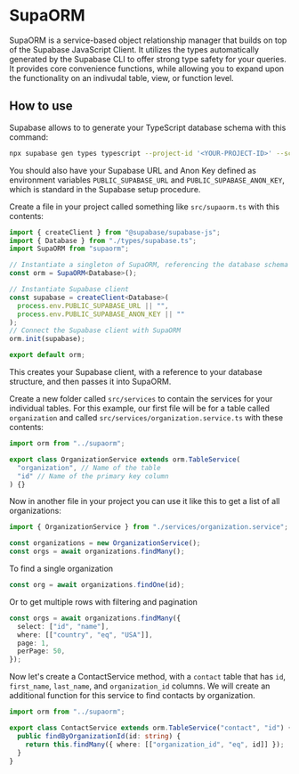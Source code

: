 # SupaORM

SupaORM is a service-based object relationship manager that builds on top of the Supabase JavaScript Client.
It utilizes the types automatically generated by the Supabase CLI to offer strong type safety for your queries.
It provides core convenience functions, while allowing you to expand upon the functionality on an indivudal
table, view, or function level.

## How to use

Supabase allows to to generate your TypeScript database schema with this command:

```bash
npx supabase gen types typescript --project-id '<YOUR-PROJECT-ID>' --schema public > src/types/supabase.ts
```

You should also have your Supabase URL and Anon Key defined as environment variables `PUBLIC_SUPABASE_URL` and `PUBLIC_SUPABASE_ANON_KEY`, which is standard in the Supabase setup procedure.

Create a file in your project called something like `src/supaorm.ts` with this contents:

```typescript
import { createClient } from "@supabase/supabase-js";
import { Database } from "./types/supabase.ts";
import SupaORM from "supaorm";

// Instantiate a singleton of SupaORM, referencing the database schema
const orm = SupaORM<Database>();

// Instantiate Supabase client
const supabase = createClient<Database>(
  process.env.PUBLIC_SUPABASE_URL || "",
  process.env.PUBLIC_SUPABASE_ANON_KEY || ""
);
// Connect the Supabase client with SupaORM
orm.init(supabase);

export default orm;
```

This creates your Supabase client, with a reference to your database structure, and then passes it into SupaORM.

Create a new folder called `src/services` to contain the services for your individual tables. For this example, our first file will be for a table called `organization` and called `src/services/organization.service.ts` with these contents:

```typescript
import orm from "../supaorm";

export class OrganizationService extends orm.TableService(
  "organization", // Name of the table
  "id" // Name of the primary key column
) {}
```

Now in another file in your project you can use it like this to get a list of all organizations:

```typescript
import { OrganizationService } from "./services/organization.service";

const organizations = new OrganizationService();
const orgs = await organizations.findMany();
```

To find a single organization

```typescript
const org = await organizations.findOne(id);
```

Or to get multiple rows with filtering and pagination

```typescript
const orgs = await organizations.findMany({
  select: ["id", "name"],
  where: [["country", "eq", "USA"]],
  page: 1,
  perPage: 50,
});
```

Now let's create a ContactService method, with a `contact` table that has `id`, `first_name`, `last_name`, and `organization_id` columns. We will create an additional function for this service to find contacts by organization.

```typescript
import orm from "../supaorm";

export class ContactService extends orm.TableService("contact", "id") {
  public findByOrganizationId(id: string) {
    return this.findMany({ where: [["organization_id", "eq", id]] });
  }
}
```
